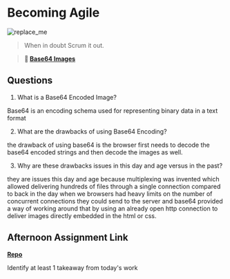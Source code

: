 # Becoming Agile

![replace_me](https://codeworks.blob.core.windows.net/public/assets/img/illustrations/placeholder.svg)

> When in doubt Scrum it out.

> **📖 [Base64 Images](https://codeworksacademy.com/fs-student-guide/resources/wk8-9/06-Base64)**

## Questions

1. What is a Base64 Encoded Image?

Base64 is an encoding schema used for representing binary data in a text format

2. What are the drawbacks of using Base64 Encoding?

the drawback of using base64 is the browser first needs to decode the base64 encoded strings and then decode the images as well.

3. Why are these drawbacks issues in this day and age versus in the past?

they are issues this day and age because multiplexing was invented which allowed delivering hundreds of files through a single connection compared to back in the day when we browsers had heavy limits on the number of concurrent  connections they could send to the server and base64 provided a way of working around that by using an already open http connection to deliver images directly embedded in the html or css.

## Afternoon Assignment Link

**[Repo](https://github.com/Seth-McCormick/<ASSIGNMENT_REPO>)**

Identify at least 1 takeaway from today's work
